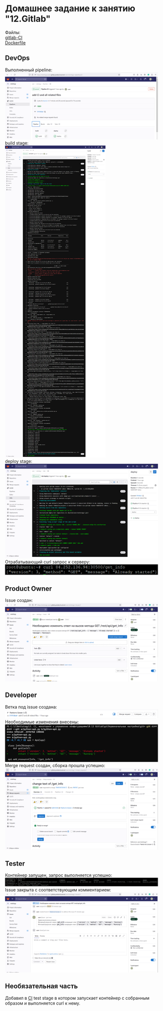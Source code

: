 # Домашнее задание к занятию "12.Gitlab"
Файлы:  
[gitlab-CI](./files/.gitlab-ci.yml)  
[Dockerfile](./files/Dockerfile)

## DevOps
Выполненный pipeline:  
![devops-pipeline](./pictures/devops-pipeline.PNG)  
build stage:  
![devops-buildStage](./pictures/devops-buildStage.png)  
deploy stage:  
![devops-deployStage](./pictures/devops-deployStage.png)  
Отрабатывающий curl запрос к серверу:  
![devops-curl](./pictures/devops-curl.PNG)

## Product Owner
Issue создан:  
![productOwner-issue](./pictures/productOwner-issue.PNG)

## Developer
Ветка под issue создана:  
![developer-issue](./pictures/developer-issue.PNG)
Необходимые изменения внесены:  
![developer-changes](./pictures/developer-changes.PNG)  
Merge request создан, сборка прошла успешно:  
![developer-merge](./pictures/developer-merge.PNG)  

## Tester
Контейнер запущен, запрос выполняется успешно:  
![tester-docker](./pictures/tester-docker.PNG)  
Issue закрыта с соответствующим комментарием:  
![tester-issue](./pictures/tester-issue.PNG)

## Необязательная часть
Добавил в [CI](./files/.gitlab-ci.yml) test stage в котором запускает контейнер с собранным образом и выполняется curl к нему.